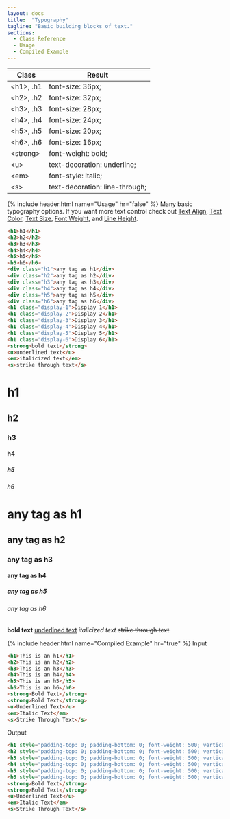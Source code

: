 ```yaml
---
layout: docs
title:  "Typography"
tagline: "Basic building blocks of text."
sections:
  - Class Reference
  - Usage
  - Compiled Example
---
```

<a class="anchor" name="class-reference"></a>
<div class="table-utilities">
  <table class="table">
    <thead>
      <tr>
        <th>Class</th>
        <th>Result</th>
      </tr>
    </thead>
    <tbody>
      <tr><td class="class">&lt;h1&gt;, .h1</td><td class="css">font-size: 36px;</td></tr>
      <tr><td class="class">&lt;h2&gt;, .h2</td><td class="css">font-size: 32px;</td></tr>
      <tr><td class="class">&lt;h3&gt;, .h3</td><td class="css">font-size: 28px;</td></tr>
      <tr><td class="class">&lt;h4&gt;, .h4</td><td class="css">font-size: 24px;</td></tr>
      <tr><td class="class">&lt;h5&gt;, .h5</td><td class="css">font-size: 20px;</td></tr>
      <tr><td class="class">&lt;h6&gt;, .h6</td><td class="css">font-size: 16px;</td></tr>
      <tr><td class="class">&lt;strong&gt;</td><td class="css">font-weight: bold;</td></tr>
      <tr><td class="class">&lt;u&gt;</td><td class="css">text-decoration: underline;</td></tr>
      <tr><td class="class">&lt;em&gt;</td><td class="css">font-style: italic;</td></tr>
      <tr><td class="class">&lt;s&gt;</td><td class="css">text-decoration: line-through;</td></tr>
    </tbody>
  </table>
</div>

{% include header.html name="Usage" hr="false" %}
Many basic typography options. If you want more text control check out [Text Align](/docs/text-align), [Text Color](/docs/text-color), [Text Size](/docs/text-size), [Font Weight](/docs/font-weight), and [Line Height](/docs/line-height).
```html
<h1>h1</h1>
<h2>h2</h2>
<h3>h3</h3>
<h4>h4</h4>
<h5>h5</h5>
<h6>h6</h6>
<div class="h1">any tag as h1</div>
<div class="h2">any tag as h2</div>
<div class="h3">any tag as h3</div>
<div class="h4">any tag as h4</div>
<div class="h5">any tag as h5</div>
<div class="h6">any tag as h6</div>
<h1 class="display-1">Display 1</h1>
<h1 class="display-2">Display 2</h1>
<h1 class="display-3">Display 3</h1>
<h1 class="display-4">Display 4</h1>
<h1 class="display-5">Display 5</h1>
<h1 class="display-6">Display 6</h1>
<strong>bold text</strong>
<u>underlined text</u>
<em>italicized text</em>
<s>strike through text</s>
```

# h1
## h2
### h3
#### h4
##### h5
###### h6
# any tag as h1
## any tag as h2
### any tag as h3
#### any tag as h4
##### any tag as h5
###### any tag as h6
<strong>bold text</strong>
<u>underlined text</u>
<em>italicized text</em>
<s>strike through text</s>

{% include header.html name="Compiled Example" hr="true" %}
<span class="badge rounded-pill badge-input">Input</span>
```html
<h1>This is an h1</h1>
<h2>This is an h2</h2>
<h3>This is an h3</h3>
<h4>This is an h4</h4>
<h5>This is an h5</h5>
<h6>This is an h6</h6>
<strong>Bold Text</strong>
<strong>Bold Text</strong>
<u>Underlined Text</u>
<em>Italic Text</em>
<s>Strike Through Text</s>
```

<span class="badge rounded-pill badge-output">Output</span>
```html
<h1 style="padding-top: 0; padding-bottom: 0; font-weight: 500; vertical-align: baseline; font-size: 36px; line-height: 43.2px; margin: 0;" align="left">This is an h1</h1>
<h2 style="padding-top: 0; padding-bottom: 0; font-weight: 500; vertical-align: baseline; font-size: 32px; line-height: 38.4px; margin: 0;" align="left">This is an h2</h2>
<h3 style="padding-top: 0; padding-bottom: 0; font-weight: 500; vertical-align: baseline; font-size: 28px; line-height: 33.6px; margin: 0;" align="left">This is an h3</h3>
<h4 style="padding-top: 0; padding-bottom: 0; font-weight: 500; vertical-align: baseline; font-size: 24px; line-height: 28.8px; margin: 0;" align="left">This is an h4</h4>
<h5 style="padding-top: 0; padding-bottom: 0; font-weight: 500; vertical-align: baseline; font-size: 20px; line-height: 24px; margin: 0;" align="left">This is an h5</h5>
<h6 style="padding-top: 0; padding-bottom: 0; font-weight: 500; vertical-align: baseline; font-size: 16px; line-height: 19.2px; margin: 0;" align="left">This is an h6</h6>
<strong>Bold Text</strong>
<strong>Bold Text</strong>
<u>Underlined Text</u>
<em>Italic Text</em>
<s>Strike Through Text</s>
```
